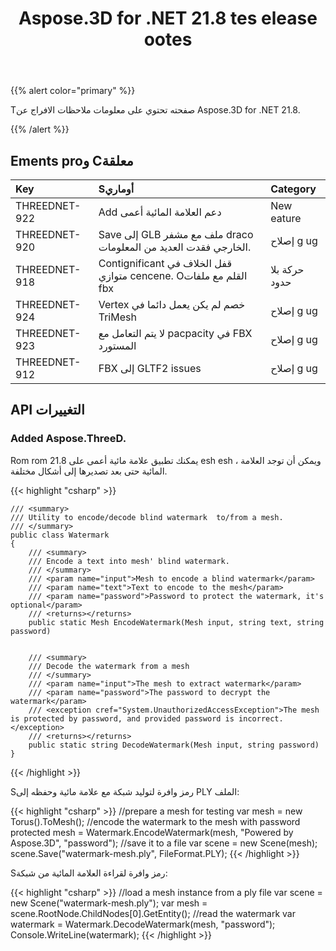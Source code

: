 ﻿---
title: Aspose.3D for .NET 21.8 tes elease ootes
type: docs
weight: 5
url: /ar/net/aspose-3d-for-net-21-8-release-notes/
---
{{% alert color="primary" %}}

Tصفحته تحتوي على معلومات ملاحظات الافراج عن Aspose.3D for .NET 21.8.

{{% /alert %}}
## **Ements proو Cمعلقة**

|**Key**|**Sأوماري**|**Category**|
|:- |:- |:- |
|THREEDNET-922 |Add دعم العلامة المائية أعمى|New eature|
|THREEDNET-920 |Save إلى GLB ملف مع مشفر draco الخارجي فقدت العديد من المعلومات.|إصلاح g ug|
|THREEDNET-918 |Contignificant قفل الخلاف في متوازي cencene. Oالقلم مع ملفات fbx|حركة بلا حدود|
|THREEDNET-924 |Vertex خصم لم يكن يعمل دائما في TriMesh|إصلاح g ug|
|THREEDNET-923 |لا يتم التعامل مع pacpacity في FBX المستورد|إصلاح g ug|
|THREEDNET-912 |FBX إلى GLTF2 issues|إصلاح g ug|


## API التغييرات ##

### Added Aspose.ThreeD. ###

Rom rom 21.8 يمكنك تطبيق علامة مائية أعمى على esh esh ، ويمكن أن توجد العلامة المائية حتى بعد تصديرها إلى أشكال مختلفة.

{{< highlight "csharp" >}}

    /// <summary>
    /// Utility to encode/decode blind watermark  to/from a mesh.
    /// </summary>
    public class Watermark
    {
        /// <summary>
        /// Encode a text into mesh' blind watermark.
        /// </summary>
        /// <param name="input">Mesh to encode a blind watermark</param>
        /// <param name="text">Text to encode to the mesh</param>
        /// <param name="password">Password to protect the watermark, it's optional</param>
        /// <returns></returns>
        public static Mesh EncodeWatermark(Mesh input, string text, string password)


        /// <summary>
        /// Decode the watermark from a mesh
        /// </summary>
        /// <param name="input">The mesh to extract watermark</param>
        /// <param name="password">The password to decrypt the watermark</param>
        /// <exception cref="System.UnauthorizedAccessException">The mesh is protected by password, and provided password is incorrect.</exception>
        /// <returns></returns>
        public static string DecodeWatermark(Mesh input, string password)
    }

{{< /highlight >}}


Sرمز وافرة لتوليد شبكة مع علامة مائية وحفظه إلى PLY الملف:

{{< highlight "csharp" >}}
    //prepare a mesh for testing
    var mesh = new Torus().ToMesh();
    //encode the watermark to the mesh with password protected
    mesh = Watermark.EncodeWatermark(mesh, "Powered by Aspose.3D", "password");
    //save it to a file
    var scene = new Scene(mesh);
    scene.Save("watermark-mesh.ply", FileFormat.PLY);
{{< /highlight >}}

Sرمز وافرة لقراءة العلامة المائية من شبكة:

{{< highlight "csharp" >}}
    //load a mesh instance from a ply file
    var scene = new Scene("watermark-mesh.ply");
    var mesh = scene.RootNode.ChildNodes[0].GetEntity<Mesh>();
    //read the watermark
    var watermark = Watermark.DecodeWatermark(mesh, "password");
    Console.WriteLine(watermark);
{{< /highlight >}}